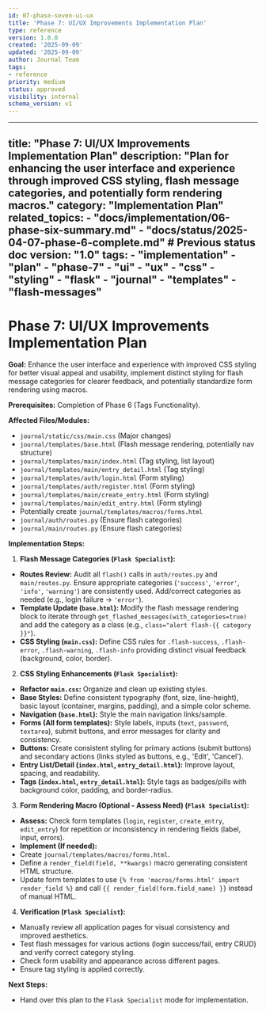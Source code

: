 ```yaml
---
id: 07-phase-seven-ui-ux
title: 'Phase 7: UI/UX Improvements Implementation Plan'
type: reference
version: 1.0.0
created: '2025-09-09'
updated: '2025-09-09'
author: Journal Team
tags:
- reference
priority: medium
status: approved
visibility: internal
schema_version: v1
---
```


***

title: "Phase 7: UI/UX Improvements Implementation Plan"
description: "Plan for enhancing the user interface and experience through improved CSS styling, flash message categories, and potentially form rendering macros."
category: "Implementation Plan"
related\_topics:
\- "docs/implementation/06-phase-six-summary.md"
\- "docs/status/2025-04-07-phase-6-complete.md" # Previous status doc
version: "1.0"
tags:
\- "implementation"
\- "plan"
\- "phase-7"
\- "ui"
\- "ux"
\- "css"
\- "styling"
\- "flask"
\- "journal"
\- "templates"
\- "flash-messages"
-------------------

# Phase 7: UI/UX Improvements Implementation Plan

**Goal:** Enhance the user interface and experience with improved CSS styling for better visual appeal and usability, implement distinct styling for flash message categories for clearer feedback, and potentially standardize form rendering using macros.

**Prerequisites:** Completion of Phase 6 (Tags Functionality).

**Affected Files/Modules:**

- `journal/static/css/main.css` (Major changes)
- `journal/templates/base.html` (Flash message rendering, potentially nav structure)
- `journal/templates/main/index.html` (Tag styling, list layout)
- `journal/templates/main/entry_detail.html` (Tag styling)
- `journal/templates/auth/login.html` (Form styling)
- `journal/templates/auth/register.html` (Form styling)
- `journal/templates/main/create_entry.html` (Form styling)
- `journal/templates/main/edit_entry.html` (Form styling)
- Potentially create `journal/templates/macros/forms.html`
- `journal/auth/routes.py` (Ensure flash categories)
- `journal/main/routes.py` (Ensure flash categories)

**Implementation Steps:**

1. **Flash Message Categories (`Flask Specialist`):**

- **Routes Review:** Audit all `flash()` calls in `auth/routes.py` and `main/routes.py`. Ensure appropriate categories (`'success'`, `'error'`, `'info'`, `'warning'`) are consistently used. Add/correct categories as needed (e.g., login failure -> `'error'`).
- **Template Update (`base.html`):** Modify the flash message rendering block to iterate through `get_flashed_messages(with_categories=true)` and add the category as a class (e.g., `class="alert flash-{{ category }}"`).
- **CSS Styling (`main.css`):** Define CSS rules for `.flash-success`, `.flash-error`, `.flash-warning`, `.flash-info` providing distinct visual feedback (background, color, border).

2. **CSS Styling Enhancements (`Flask Specialist`):**

- **Refactor `main.css`:** Organize and clean up existing styles.
- **Base Styles:** Define consistent typography (font, size, line-height), basic layout (container, margins, padding), and a simple color scheme.
- **Navigation (`base.html`):** Style the main navigation links/sample.
- **Forms (All form templates):** Style labels, inputs (`text`, `password`, `textarea`), submit buttons, and error messages for clarity and consistency.
- **Buttons:** Create consistent styling for primary actions (submit buttons) and secondary actions (links styled as buttons, e.g., 'Edit', 'Cancel').
- **Entry List/Detail (`index.html`, `entry_detail.html`):** Improve layout, spacing, and readability.
- **Tags (`index.html`, `entry_detail.html`):** Style tags as badges/pills with background color, padding, and border-radius.

3. **Form Rendering Macro (Optional - Assess Need) (`Flask Specialist`):**

- **Assess:** Check form templates (`login`, `register`, `create_entry`, `edit_entry`) for repetition or inconsistency in rendering fields (label, input, errors).
- **Implement (If needed):**
- Create `journal/templates/macros/forms.html`.
- Define a `render_field(field, **kwargs)` macro generating consistent HTML structure.
- Update form templates to use `{% from 'macros/forms.html' import render_field %}` and call `{{ render_field(form.field_name) }}` instead of manual HTML.

4. **Verification (`Flask Specialist`):**

- Manually review all application pages for visual consistency and improved aesthetics.
- Test flash messages for various actions (login success/fail, entry CRUD) and verify correct category styling.
- Check form usability and appearance across different pages.
- Ensure tag styling is applied correctly.

**Next Steps:**

- Hand over this plan to the `Flask Specialist` mode for implementation.

